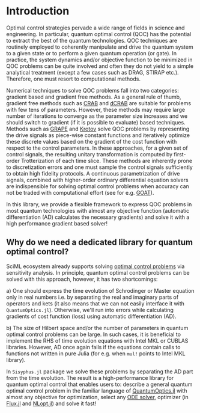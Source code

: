 # Introduction

Optimal control strategies pervade a wide range of fields in science and engineering. In particular, quantum optimal control (QOC) has the potential to extract the best of the quantum technologies. QOC techniques are routinely employed to coherently manipulate and drive the quantum system to a given state or to perform a given quantum operation (or gate). In practice, the system dynamics and/or objective function to be minimized in QOC problems can be quite involved and often they do not yield to a simple analytical treatment (except a few cases such as DRAG, STIRAP etc.). Therefore, one must resort to computational methods.

Numerical techniques to solve QOC problems fall into two categories: gradient based and gradient free methods. As a general rule of thumb, gradient free methods such as [CRAB](https://arxiv.org/abs/1103.0855) and [dCRAB](https://arxiv.org/abs/1506.04601) are suitable for problems with few tens of parameters. However, these methods may require large number of iterations to converge as the parameter size increases and we should switch to gradient (if it is possible to evaluate) based techniques. Methods such as [GRAPE](https://qutip.org/docs/4.0.2/guide/guide-control.html) and [Krotov](https://qucontrol.github.io/krotov/v1.0.0/01_overview.html) solve QOC problems by representing the drive signals as piece-wise constant functions and iteratively optimize these discrete values based on the gradient of the cost function with respect to the control parameters. In these approaches, for a given set of control signals, the resulting unitary transformation is computed by first-order Trotterization of each time slice. These methods are inherently prone to discretization errors and one must sample the control signals sufficiently to obtain high fidelity protocols. A continuous parametrization of drive signals, combined with higher-order ordinary differential equation solvers are indispensible for solving optimal control problems when accuracy can not be traded with computational effort (see for e.g. [GOAT](https://doi.org/10.1103/physrevlett.120.150401)).

In this library, we provide a flexible framework to express QOC problems in most quantum technologies with almost any objective function (automatic differentiation (AD) calculates the necessary gradients) and solve it with a high performance gradient based solver!

## Why do we need a dedicated library for quantum optimal control?

SciML ecosystem already supports solving [optimal control problems](https://diffeqflux.sciml.ai/dev/examples/optimal_control/) via sensitivity analysis. In principle, quantum optimal control problems can be solved with this approach, however, it has two shortcomings:

a) One should express the time evolution of Schrodinger or Master equation only in real numbers i.e. by separating the real and imaginary parts of operators and kets (it also means that we can not easily interface it with `QuantumOptics.jl`). Otherwise, we'll run into errors while calculating gradients of cost function (loss) using automatic differentiation (AD).

b) The size of Hilbert space and/or the number of parameters in quantum optimal control problems can be large. In such cases, it is beneficial to implement the RHS of time evolution equations with Intel MKL or CUBLAS libraries. However, AD once again fails if the equations contain calls to functions not written in pure Julia (for e.g. when `mul!` points to Intel MKL library).

In `Sisyphus.jl` package we solve these problems by separating the AD part from the time evolution. The result is a high-performance library for quantum optimal control that enables users to: describe a general quantum optimal control problem in the familiar language of [QuantumOptics.jl](https://docs.qojulia.org/) with almost any objective for optimization, select any [ODE solver](https://diffeq.sciml.ai/dev/solvers/ode_solve/), optimizer (in [Flux.jl](https://fluxml.ai/Flux.jl/stable/training/optimisers/#Optimiser-Reference) and [NLopt.jl](https://github.com/JuliaOpt/NLopt.jl)) and solve it fast!